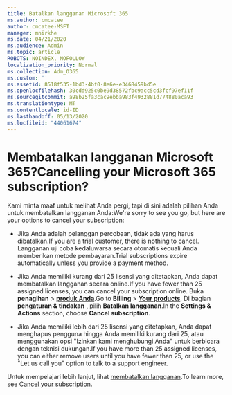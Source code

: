 ```yaml
---
title: Batalkan langganan Microsoft 365
ms.author: cmcatee
author: cmcatee-MSFT
manager: mnirkhe
ms.date: 04/21/2020
ms.audience: Admin
ms.topic: article
ROBOTS: NOINDEX, NOFOLLOW
localization_priority: Normal
ms.collection: Adm_O365
ms.custom: ''
ms.assetid: 8518f535-1bd3-4bf0-8e6e-e3468459bd5e
ms.openlocfilehash: 30cdd925c0be9d38572fbc9acc5cd3fcf97ef11f
ms.sourcegitcommit: a98b25fa3cac9ebba983f4932881d774880aca93
ms.translationtype: MT
ms.contentlocale: id-ID
ms.lasthandoff: 05/13/2020
ms.locfileid: "44061674"
---
```

# <a name="cancelling-your-microsoft-365-subscription"></a><span data-ttu-id="882dd-102">Membatalkan langganan Microsoft 365?</span><span class="sxs-lookup"><span data-stu-id="882dd-102">Cancelling your Microsoft 365 subscription?</span></span>

<span data-ttu-id="882dd-103">Kami minta maaf untuk melihat Anda pergi, tapi di sini adalah pilihan Anda untuk membatalkan langganan Anda:</span><span class="sxs-lookup"><span data-stu-id="882dd-103">We're sorry to see you go, but here are your options to cancel your subscription:</span></span>
  
- <span data-ttu-id="882dd-104">Jika Anda adalah pelanggan percobaan, tidak ada yang harus dibatalkan.</span><span class="sxs-lookup"><span data-stu-id="882dd-104">If you are a trial customer, there is nothing to cancel.</span></span> <span data-ttu-id="882dd-105">Langganan uji coba kedaluwarsa secara otomatis kecuali Anda memberikan metode pembayaran.</span><span class="sxs-lookup"><span data-stu-id="882dd-105">Trial subscriptions expire automatically unless you provide a payment method.</span></span>

- <span data-ttu-id="882dd-106">Jika Anda memiliki kurang dari 25 lisensi yang ditetapkan, Anda dapat membatalkan langganan secara online.</span><span class="sxs-lookup"><span data-stu-id="882dd-106">If you have fewer than 25 assigned licenses, you can cancel your subscription online.</span></span> <span data-ttu-id="882dd-107">Buka **penagihan** \> **[produk Anda](https://go.microsoft.com/fwlink/p/?linkid=842054)**.</span><span class="sxs-lookup"><span data-stu-id="882dd-107">Go to **Billing** \> **[Your products](https://go.microsoft.com/fwlink/p/?linkid=842054)**.</span></span> <span data-ttu-id="882dd-108">Di bagian **pengaturan & tindakan** , pilih **Batalkan langganan**.</span><span class="sxs-lookup"><span data-stu-id="882dd-108">In the **Settings & Actions** section, choose **Cancel subscription**.</span></span>

- <span data-ttu-id="882dd-109">Jika Anda memiliki lebih dari 25 lisensi yang ditetapkan, Anda dapat menghapus pengguna hingga Anda memiliki kurang dari 25, atau menggunakan opsi "Izinkan kami menghubungi Anda" untuk berbicara dengan teknisi dukungan.</span><span class="sxs-lookup"><span data-stu-id="882dd-109">If you have more than 25 assigned licenses, you can either remove users until you have fewer than 25, or use the "Let us call you" option to talk to a support engineer.</span></span>

<span data-ttu-id="882dd-110">Untuk mempelajari lebih lanjut, lihat [membatalkan langganan](https://docs.microsoft.com/office365/admin/subscriptions-and-billing/cancel-your-subscription).</span><span class="sxs-lookup"><span data-stu-id="882dd-110">To learn more, see [Cancel your subscription](https://docs.microsoft.com/office365/admin/subscriptions-and-billing/cancel-your-subscription).</span></span>